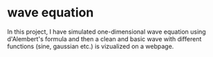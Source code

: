 # wave equation
In this project, I have simulated one-dimensional wave equation using d'Alembert's formula and then a clean and basic wave with different functions (sine, gaussian etc.) is vizualized on a webpage.
